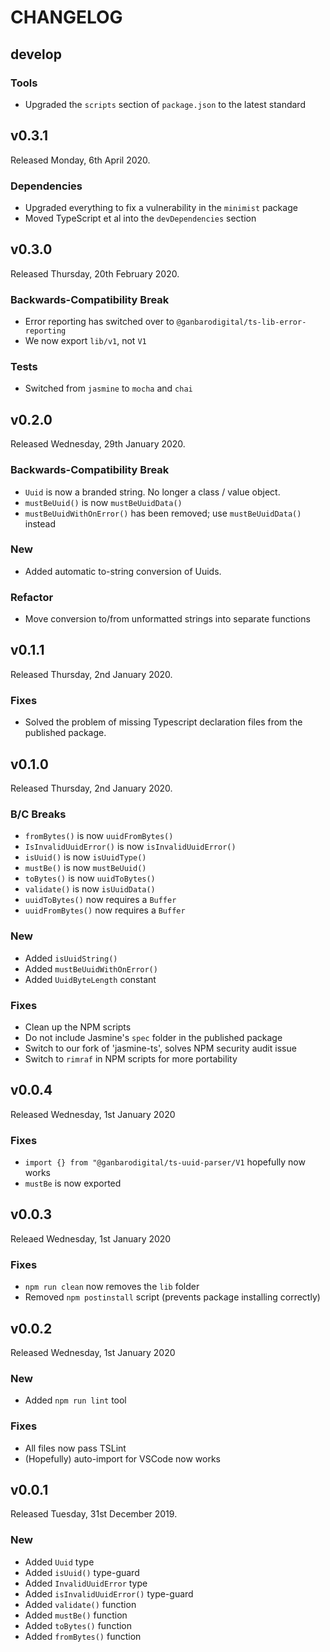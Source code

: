 # CHANGELOG

## develop

### Tools

* Upgraded the `scripts` section of `package.json` to the latest standard

## v0.3.1

Released Monday, 6th April 2020.

### Dependencies

* Upgraded everything to fix a vulnerability in the `minimist` package
* Moved TypeScript et al into the `devDependencies` section

## v0.3.0

Released Thursday, 20th February 2020.

### Backwards-Compatibility Break

* Error reporting has switched over to `@ganbarodigital/ts-lib-error-reporting`
* We now export `lib/v1`, not `V1`

### Tests

* Switched from `jasmine` to `mocha` and `chai`

## v0.2.0

Released Wednesday, 29th January 2020.

### Backwards-Compatibility Break

* `Uuid` is now a branded string. No longer a class / value object.
* `mustBeUuid()` is now `mustBeUuidData()`
* `mustBeUuidWithOnError()` has been removed; use `mustBeUuidData()` instead

### New

* Added automatic to-string conversion of Uuids.

### Refactor

* Move conversion to/from unformatted strings into separate functions

## v0.1.1

Released Thursday, 2nd January 2020.

### Fixes

* Solved the problem of missing Typescript declaration files from the published package.

## v0.1.0

Released Thursday, 2nd January 2020.

### B/C Breaks

* `fromBytes()` is now `uuidFromBytes()`
* `IsInvalidUuidError()` is now `isInvalidUuidError()`
* `isUuid()` is now `isUuidType()`
* `mustBe()` is now `mustBeUuid()`
* `toBytes()` is now `uuidToBytes()`
* `validate()` is now `isUuidData()`
* `uuidToBytes()` now requires a `Buffer`
* `uuidFromBytes()` now requires a `Buffer`

### New

* Added `isUuidString()`
* Added `mustBeUuidWithOnError()`
* Added `UuidByteLength` constant

### Fixes

* Clean up the NPM scripts
* Do not include Jasmine's `spec` folder in the published package
* Switch to our fork of 'jasmine-ts', solves NPM security audit issue
* Switch to `rimraf` in NPM scripts for more portability

## v0.0.4

Released Wednesday, 1st January 2020

### Fixes

* `import {} from "@ganbarodigital/ts-uuid-parser/V1` hopefully now works
* `mustBe` is now exported

## v0.0.3

Releaed Wednesday, 1st January 2020

### Fixes

* `npm run clean` now removes the `lib` folder
* Removed `npm postinstall` script (prevents package installing correctly)

## v0.0.2

Released Wednesday, 1st January 2020

### New

* Added `npm run lint` tool

### Fixes

* All files now pass TSLint
* (Hopefully) auto-import for VSCode now works

## v0.0.1

Released Tuesday, 31st December 2019.

### New

* Added `Uuid` type
* Added `isUuid()` type-guard
* Added `InvalidUuidError` type
* Added `isInvalidUuidError()` type-guard
* Added `validate()` function
* Added `mustBe()` function
* Added `toBytes()` function
* Added `fromBytes()` function